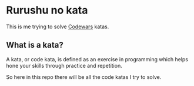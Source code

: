 # Rurushu no kata

This is me trying to solve [Codewars](https://www.codewars.com/) katas.

## What is a kata?

A kata, or code kata, is defined as an exercise in programming which helps hone your skills through practice and repetition.

So here in this repo there will be all the code katas I try to solve.
